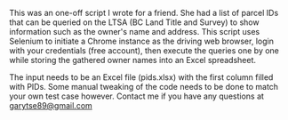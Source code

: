 This was an one-off script I wrote for a friend. She had a list of parcel IDs that can be queried on the LTSA (BC Land Title and Survey) to show information such as the owner's name and address. This script uses Selenium to initiate a Chrome instance as the driving web browser, login with your credentials (free account), then execute the queries one by one while storing the gathered owner names into an Excel spreadsheet.

The input needs to be an Excel file (pids.xlsx) with the first column filled with PIDs.
Some manual tweaking of the code needs to be done to match your own test case however. Contact me if you have any questions at garytse89@gmail.com
